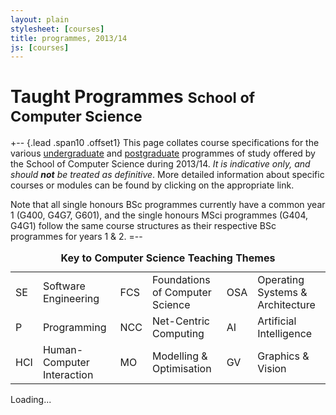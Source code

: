 ```yaml
---
layout: plain
stylesheet: [courses]
title: programmes, 2013/14
js: [courses]
---
```


# Taught Programmes <small>School of Computer Science</small>

+-- {.lead .span10 .offset1} 
This page collates course specifications for the various [undergraduate](./ugt.html) and [postgraduate](./pgt.html) programmes of study offered by the School of Computer Science during 2013/14. _It is indicative only, and should **not** be treated as definitive_. More detailed information about specific courses or modules can be found by clicking on the appropriate link. 

Note that all single honours BSc programmes currently have a common year 1 (G400, G4G7, G601), and the single honours MSci programmes (G404, G4G1) follow the same course structures as their respective BSc programmes for years 1 & 2.
=--

<div class="offset1 span10">
  <small class="muted">
    <table class="table table-condensed table-striped">
      <caption class="lead">
        <strong>
          Key to Computer Science Teaching Themes
        </strong>
      </caption>
      <tbody>
        <tr>
          <td><span class="badge red">SE</span></td>
          <td>Software Engineering</td>
          <td><span class="badge blue">FCS</span></td>
          <td>Foundations of Computer Science</td>
          <td><span class="badge teal">OSA</span></td>
          <td>Operating Systems &amp; Architecture</td>
        </tr>
        <tr>
          <td><span class="badge purple">P</span></td>
          <td>Programming</td>
          <td><span class="badge orange">NCC</span></td>
          <td>Net-Centric Computing</td>
          <td><span class="badge green">AI</span></td>
          <td>Artificial Intelligence</td>
        </tr>
        <tr>
          <td><span class="badge pink">HCI</span></td>
          <td>Human-Computer Interaction</td>
          <td><span class="badge grey">MO</span></td>
          <td>Modelling &amp; Optimisation</td>
          <td><span class="badge lightblue">GV</span></td>
          <td>Graphics &amp; Vision</td>
        </tr>
      </tbody>
    </table>
  </small>
</div>


<div class="clearfix"> </div>


<div id="courses">
  Loading...
</div>


<script type="text/javascript">
  $(window).load(function () {
    window.courses.fetch('./courses.json').render("#courses");
  });
</script>
